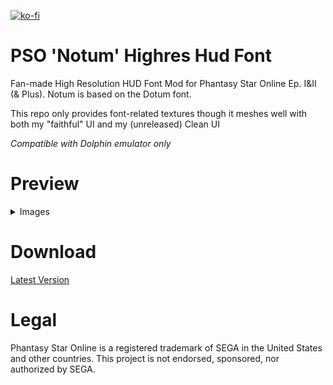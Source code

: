 [![ko-fi](https://www.ko-fi.com/img/githubbutton_sm.svg)](https://ko-fi.com/T6T416DT1)

# PSO 'Notum' Highres Hud Font
Fan-made High Resolution HUD Font Mod for Phantasy Star Online Ep. I&II (& Plus).
Notum is based on the Dotum font.

This repo only provides font-related textures though it meshes well with both my "faithful" UI and my (unreleased) Clean UI

_Compatible with Dolphin emulator only_

# Preview

<details>
  <summary>Images</summary>
  
![GPOE8P_2024-01-24_22-21-19](https://github.com/eleriaqueen/pso-notum-hud-font/assets/4411178/06799766-87bc-4ddd-9116-db628e789f25)
![GPOE8P_2024-01-24_22-18-38](https://github.com/eleriaqueen/pso-notum-hud-font/assets/4411178/2b7e51c7-4e0d-4043-a0b6-bcea02284e80)
</details>

# Download

[Latest Version](https://github.com/eleriaqueen/pso-notum-hud-font/releases)

# Legal
Phantasy Star Online is a registered trademark of SEGA in the United States and other countries.
This project is not endorsed, sponsored, nor authorized by SEGA.
